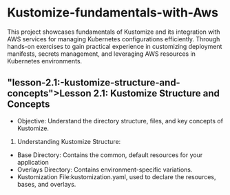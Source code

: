 # Kustomize-fundamentals-with-Aws
This project showcases fundamentals of Kustomize and its integration with AWS services for managing Kubernetes configurations efficiently. Through hands-on exercises to gain practical experience in customizing deployment manifests, secrets management, and leveraging AWS resources in Kubernetes environments.

## "lesson-2.1:-kustomize-structure-and-concepts">Lesson 2.1: Kustomize Structure and Concepts

- Objective: Understand the directory structure, files, and key concepts of Kustomize.
1. Understanding Kustomize Structure:
- Base Directory: Contains the common, default resources for your application
- Overlays Directory: Contains environment-specific variations.
- Kustomization File:kustomization.yaml, used to declare the resources, bases, and overlays.
